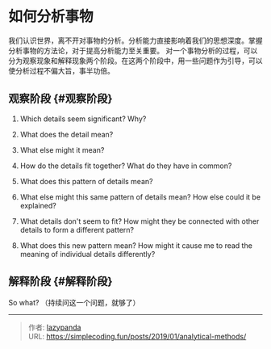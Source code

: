# 如何分析事物


我们认识世界，离不开对事物的分析。分析能力直接影响着我们的思想深度。掌握分析事物的方法论，对于提高分析能力至关重要。
对一个事物分析的过程，可以分为观察现象和解释现象两个阶段。在这两个阶段中，用一些问题作为引导，可以使分析过程不偏大旨，事半功倍。


## 观察阶段 {#观察阶段}

1.  Which details seem significant? Why?

2.  What does the detail mean?

3.  What else might it mean?

4.  How do the details fit together? What do they have in common?

5.  What does this pattern of details mean?

6.  What else might this same pattern of details mean? How else could it be explained?

7.  What details don't seem to fit? How might they be connected with other details to form a different pattern?

8.  What does this new pattern mean? How might it cause me to read the meaning of individual details differently?


## 解释阶段 {#解释阶段}

So what? （持续问这一个问题，就够了）


---

> 作者: [lazypanda](https://github.com/wanghuibin0)  
> URL: https://simplecoding.fun/posts/2019/01/analytical-methods/  

